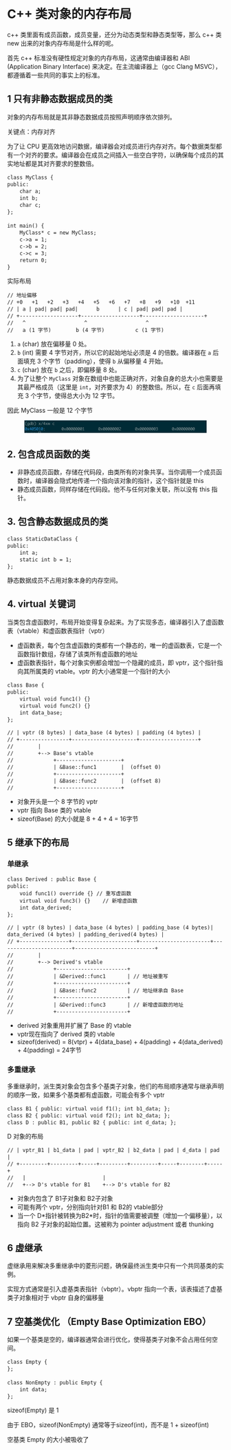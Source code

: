 # C++ 类对象的内存布局

c++ 类里面有成员函数，成员变量，还分为动态类型和静态类型等，那么 c++ 类 new 出来的对象内存布局是什么样的呢。

首先 c++ 标准没有硬性规定对象的内存布局，这通常由编译器和 ABI (Application Binary Interface) 来决定。在主流编译器上（gcc Clang MSVC），都遵循着一些共同的事实上的标准。

## 1 只有非静态数据成员的类

对象的内存布局就是其非静态数据成员按照声明顺序依次排列。

关键点：内存对齐

为了让 CPU 更高效地访问数据，编译器会对成员进行内存对齐。每个数据类型都有一个对齐的要求。编译器会在成员之间插入一些空白字符，以确保每个成员的其实地址都是其对齐要求的整数倍。

```
class MyClass {
public:
    char a;
    int b;
    char c;
};

int main() {
    MyClass* c = new MyClass;
    c->a = 1;
    c->b = 2;
    c->c = 3;
    return 0;
}
```

实际布局

```
// 地址偏移
// +0   +1   +2   +3   +4   +5   +6   +7   +8   +9   +10  +11
// | a | pad| pad| pad|      b      | c | pad| pad| pad |
// +-------------------+-------------------+--------------------+
//   ^                   ^                   ^
//   a (1 字节)        b (4 字节)          c (1 字节)
```

1. `a` (char) 放在偏移量 0 处。
2. `b` (int) 需要 4 字节对齐，所以它的起始地址必须是 4 的倍数。编译器在 `a` 后面填充 3 个字节（padding），使得 `b` 从偏移量 4 开始。
3. `c` (char) 放在 `b` 之后，即偏移量 8 处。
4. 为了让整个 `MyClass` 对象在数组中也能正确对齐，对象自身的总大小也需要是其最严格成员（这里是 `int`，对齐要求为 4）的整数倍。所以，在 `c` 后面再填充 3 个字节，使得总大小为 12 字节。

因此 MyClass 一般是 12 个字节

<figure><img src="../.gitbook/assets/image (46).png" alt=""><figcaption></figcaption></figure>

## 2. 包含成员函数的类

* 非静态成员函数，存储在代码段，由类所有的对象共享。当你调用一个成员函数时，编译器会隐式地传递一个指向该对象的指针，这个指针就是 this
* 静态成员函数，同样存储在代码段。他不与任何对象关联，所以没有 this 指针。

## 3. 包含静态数据成员的类

```
class StaticDataClass {
public:
    int a;
    static int b = 1;
};
```

静态数据成员不占用对象本身的内存空间。

## 4. virtual 关键词

当类包含虚函数时，布局开始变得复杂起来。为了实现多态，编译器引入了虚函数表（vtable）和虚函数表指针（vptr）

* 虚函数表，每个包含虚函数的类都有一个静态的，唯一的虚函数表，它是一个函数指针数组，存储了该类所有虚函数的地址
* 虚函数表指针，每个对象实例都会增加一个隐藏的成员，即 vptr，这个指针指向其所属类的 vtable。vptr 的大小通常是一个指针的大小

```
class Base {
public:
    virtual void func1() {}
    virtual void func2() {}
    int data_base;
};
```

```
// | vptr (8 bytes) | data_base (4 bytes) | padding (4 bytes) |
// +----------------+---------------------+-------------------+
//        |
//        +--> Base's vtable
//             +---------------------+
//             | &Base::func1        |  (offset 0)
//             +---------------------+
//             | &Base::func2        |  (offset 8)
//             +---------------------+
```

* 对象开头是一个 8 字节的 vptr
* vptr 指向 Base 类的 vtable&#x20;
* sizeof(Base) 的大小就是 8 + 4 + 4 = 16字节

## 5 继承下的布局

### 单继承

```
class Derived : public Base {
public:
    void func1() override {} // 重写虚函数
    virtual void func3() {}    // 新增虚函数
    int data_derived;
};
```

```
// | vptr (8 bytes) | data_base (4 bytes) | padding_base (4 bytes)| data_derived (4 bytes) | padding_derived(4 bytes) |
// +----------------+---------------------+-----------------------+------------------------+--------------------------+
//        |
//        +--> Derived's vtable
//             +-----------------------+
//             | &Derived::func1       | // 地址被重写
//             +-----------------------+
//             | &Base::func2          | // 地址继承自 Base
//             +-----------------------+
//             | &Derived::func3       | // 新增虚函数的地址
//             +-----------------------+
```

* derived 对象重用并扩展了 Base 的 vtable
* vptr现在指向了 derived 类的 vtable
* sizeof(derived) = 8(vtpr) + 4(data\_base) + 4(padding) + 4(data\_derived) + 4(padding) = 24字节

### 多重继承

多重继承时，派生类对象会包含多个基类子对象，他们的布局顺序通常与继承声明的顺序一致，如果多个基类都有虚函数，可能会有多个 vptr

```
class B1 { public: virtual void f1(); int b1_data; };
class B2 { public: virtual void f2(); int b2_data; };
class D : public B1, public B2 { public: int d_data; };
```

D 对象的布局

```
// | vptr_B1 | b1_data | pad | vptr_B2 | b2_data | pad | d_data | pad |
// +---------+---------+-----+---------+---------+-----+--------+-----+
//   |                         |
//   +--> D's vtable for B1    +--> D's vtable for B2
```

* 对象内包含了 B1子对象和 B2子对象
* 可能有两个 vptr，分别指向针对B1 和 B2的 vtable部分
* 当一个 D\*指针被转换为B2\*时，指针的值需要被调整（增加一个偏移量），以指向 B2 子对象的起始位置。这被称为 pointer adjustment 或者 thunking

## 6 虚继承

虚继承用来解决多重继承中的菱形问题，确保最终派生类中只有一个共同基类的实例。

实现方式通常是引入虚基类表指针（vbptr）。vbptr 指向一个表，该表描述了虚基类子对象相对于 vbptr 自身的偏移量

## 7 空基类优化 （Empty Base Optimization EBO）

如果一个基类是空的，编译器通常会进行优化，使得基类子对象不会占用任何空间。

```
class Empty {
};

class NonEmpty : public Empty {
    int data;
};
```

sizeof(Empty) 是 1

由于 EBO，sizeof(NonEmpty) 通常等于sizeof(int)，而不是 1 + sizeof(int)

空基类 Empty 的大小被吸收了
